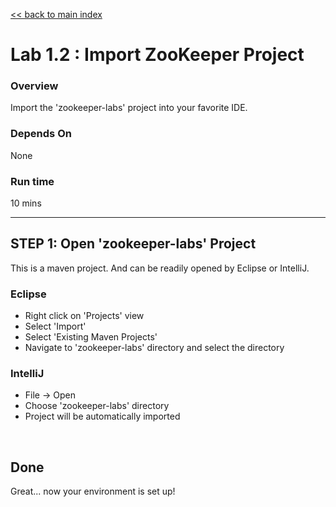 <link rel='stylesheet' href='../assets/css/main.css'/>

[<< back to main index](../README.md) 

Lab 1.2 : Import ZooKeeper Project
=================================

### Overview
Import the 'zookeeper-labs' project into your favorite IDE.

### Depends On 
None

### Run time
10 mins

----------------------------------
STEP 1: Open 'zookeeper-labs' Project
---------------------------------
This is a maven project.  And can be readily opened by Eclipse or IntelliJ.

### Eclipse

* Right click on 'Projects' view
* Select 'Import'
* Select 'Existing Maven Projects'
* Navigate to 'zookeeper-labs' directory and select the directory


### IntelliJ

* File -> Open
* Choose 'zookeeper-labs' directory 
* Project will be automatically imported


<br clear="all"/> 

## Done
Great... now your environment is set up!